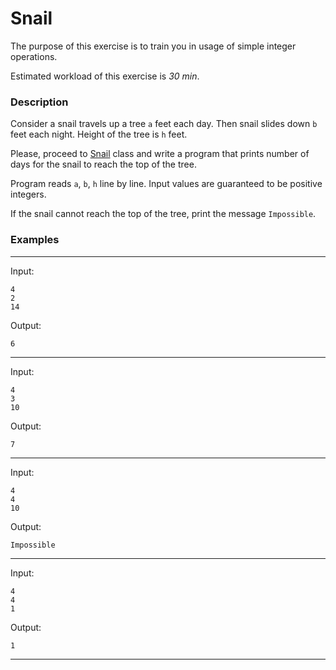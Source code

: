# Snail
The purpose of this exercise is to train you in usage of simple integer operations.

Estimated workload of this exercise is _30 min_.

### Description
Consider a snail travels up a tree `a` feet each day. Then snail slides down `b` feet each night. Height of the tree is `h` feet.

Please, proceed to [Snail](/com/epam/training/student_Sergei_Bespalov/Snail.java) class 
and write a program that prints number of days for the snail to reach the top of the tree.

Program reads `a`, `b`, `h` line by line. Input values are guaranteed to be positive integers.

If the snail cannot reach the top of the tree, print the message `Impossible`.

### Examples

---
Input:
```
4
2
14
```

Output:
```
6
```

---
Input:
```
4
3
10
```

Output:
```
7
```

---
Input:
```
4
4
10
```

Output:
```
Impossible
```

---
Input:
```
4
4
1
```

Output:
```
1
```

---
